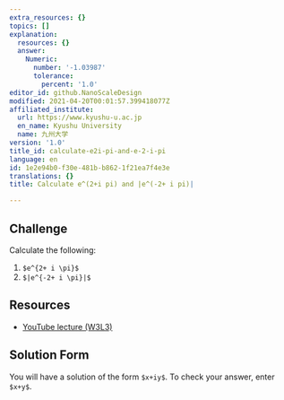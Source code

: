 ```yaml
---
extra_resources: {}
topics: []
explanation:
  resources: {}
  answer:
    Numeric:
      number: '-1.03987'
      tolerance:
        percent: '1.0'
editor_id: github.NanoScaleDesign
modified: 2021-04-20T00:01:57.399418077Z
affiliated_institute:
  url: https://www.kyushu-u.ac.jp
  en_name: Kyushu University
  name: 九州大学
version: '1.0'
title_id: calculate-e2i-pi-and-e-2-i-pi
language: en
id: 1e2e94b0-f30e-481b-b862-1f21ea7f4e3e
translations: {}
title: Calculate e^(2+i pi) and |e^(-2+ i pi)|

---
```


## Challenge

Calculate the following:

1. `$e^{2+ i \pi}$`
2. `$|e^{-2+ i \pi}|$`

## Resources
- [YouTube lecture (W3L3)](https://www.youtube.com/watch?v=FY-Q99BCgl0&list=PLi7yHjesblV0sSfZzWdSUXGO683n_nJdQ&index=13)

## Solution Form
You will have a solution of the form `$x+iy$`.
To check your answer, enter `$x+y$`.